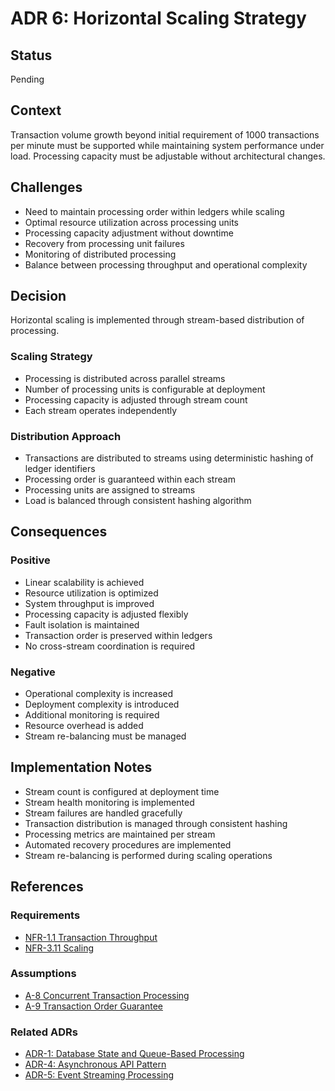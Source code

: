 # ADR 6: Horizontal Scaling Strategy

## Status
Pending

## Context
Transaction volume growth beyond initial requirement of 1000 transactions per minute must be supported while maintaining system performance under load. Processing capacity must be adjustable without architectural changes.

## Challenges
- Need to maintain processing order within ledgers while scaling
- Optimal resource utilization across processing units
- Processing capacity adjustment without downtime
- Recovery from processing unit failures
- Monitoring of distributed processing
- Balance between processing throughput and operational complexity

## Decision
Horizontal scaling is implemented through stream-based distribution of processing.

### Scaling Strategy
- Processing is distributed across parallel streams
- Number of processing units is configurable at deployment
- Processing capacity is adjusted through stream count
- Each stream operates independently

### Distribution Approach
- Transactions are distributed to streams using deterministic hashing of ledger identifiers
- Processing order is guaranteed within each stream
- Processing units are assigned to streams
- Load is balanced through consistent hashing algorithm

## Consequences

### Positive
- Linear scalability is achieved
- Resource utilization is optimized
- System throughput is improved
- Processing capacity is adjusted flexibly
- Fault isolation is maintained
- Transaction order is preserved within ledgers
- No cross-stream coordination is required

### Negative
- Operational complexity is increased
- Deployment complexity is introduced
- Additional monitoring is required
- Resource overhead is added
- Stream re-balancing must be managed

## Implementation Notes
- Stream count is configured at deployment time
- Stream health monitoring is implemented
- Stream failures are handled gracefully
- Transaction distribution is managed through consistent hashing
- Processing metrics are maintained per stream
- Automated recovery procedures are implemented
- Stream re-balancing is performed during scaling operations

## References

### Requirements
- [NFR-1.1 Transaction Throughput](../requirements/non-functional-requirements.md#nfr-11-transaction-throughput)
- [NFR-3.11 Scaling](../requirements/non-functional-requirements.md#nfr-311-scaling)

### Assumptions
- [A-8 Concurrent Transaction Processing](../requirements/assumptions.md#a-8-concurrent-transaction-processing)
- [A-9 Transaction Order Guarantee](../requirements/assumptions.md#a-9-transaction-order-guarantee)

### Related ADRs
- [ADR-1: Database State and Queue-Based Processing](ADR-1%20Database%20State%20and%20Queue-Based%20Processing.md)
- [ADR-4: Asynchronous API Pattern](ADR-4.md)
- [ADR-5: Event Streaming Processing](ADR-5.md)
